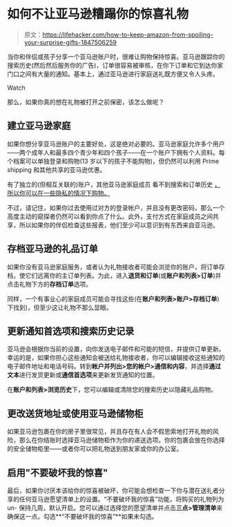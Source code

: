 # 如何不让亚马逊糟蹋你的惊喜礼物

> 原文：<https://lifehacker.com/how-to-keep-amazon-from-spoiling-your-surprise-gifts-1847506259>

当你和伴侣或孩子分享一个亚马逊账户时，很难让购物保持惊喜。亚马逊跟踪你的搜索历史(然后然后服务你的广告)，订单很容易被审核，在你下订单和它到达你家门口之间有大量的通知。基本上，通过亚马逊进行家庭送礼既方便又令人头疼。

Watch

那么，如果你真的想在礼物被打开之前保密，该怎么做呢？

## 建立亚马逊家庭

如果你想分享亚马逊账户的主要好处，这是绝对必要的。亚马逊家庭允许多个用户——两个成年人和最多四个青少年和四个孩子——在一个账户下拥有个人资料。每个档案可以单独登录和购物(13 岁以下的孩子不能购物)，但仍然可以利用 Prime shipping 和其他共享的亚马逊优惠。

有了独立的(但相互关联的)账户，其他亚马逊家庭成员 看不到搜索和订单历史 [，所以你可以在一些隐私的情况下购物。](https://abcnews.go.com/Business/amazon-quietly-limits-prime-customers-share-benefits-household/story?id=32876139)

不过，请记住，如果你过去使用过对方的登录帐户，并且没有更改密码，那么一个高度主动的窥探者仍然可以看到你点了什么。此外，支付方式在家庭成员之间共享，所以如果你的伴侣检查这些报表，他们至少可以意识到有东西来自亚马逊。

## 存档亚马逊的礼品订单

如果你没有亚马逊家庭服务，或者认为礼物接收者可能会浏览你的账户，将订单存档，使它们远离你的主订单列表。为此，进入**退货和订单**(或**账户和列表>订单**)并点击礼物下方的**存档订单**选项。

同样，一个有事业心的家庭成员可能会寻找这些(在**账户和列表>账户>存档订单**)下找到)，但至少这让礼物不那么显眼。

## 更新通知首选项和搜索历史记录

亚马逊会根据你当前的设置，向你发送电子邮件和可能的短信，并提供订单更新。幸运的是，如果你担心这些通知会被送给礼物接收者，你可以编辑接收这些通知的电子邮件地址和电话号码。转到**帐户并列出>您的帐户>通信和内容**，并选择**通过文本**进行发货更新或**通信首选项**来更新发货通知的位置。

在**账户和列表>浏览历史**下，您可以编辑或清除您的搜索历史以隐藏礼品购物。

## 更改送货地址或使用亚马逊储物柜

如果亚马逊包裹在你的房子里很常见，并且存在有人会不假思索地打开礼物的风险，那么在你结账时选择亚马逊储物柜作为你的递送选项。你的包裹会放在你选择的安全储物柜里——或者你可以把礼物送到朋友家或你的办公室。

## 启用"不要破坏我的惊喜"

最后，如果你讨厌本该给你的惊喜被破坏，你可能会想检查一下你与潜在送礼者分享的任何亚马逊愿望清单上的设置。“不要破坏我的惊喜”功能，将购买的礼物列为 un- 保持几周，默认开启。您可以通过选择您的愿望清单并点击**三点>管理清单**来确保这一点。勾选**“不要破坏我的惊喜”**如果未勾选。
